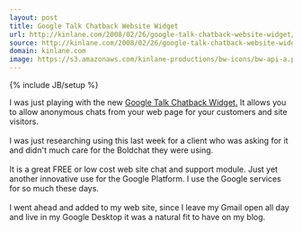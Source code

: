 ```yaml
---
layout: post
title: Google Talk Chatback Website Widget
url: http://kinlane.com/2008/02/26/google-talk-chatback-website-widget/
source: http://kinlane.com/2008/02/26/google-talk-chatback-website-widget/
domain: kinlane.com
image: https://s3.amazonaws.com/kinlane-productions/bw-icons/bw-api-a.png
---
```

{% include JB/setup %}<p>
     I was just playing with the new <a href="http://googletalk.blogspot.com/2008/02/google-talk-chatback.html">Google Talk Chatback Widget.</a> It allows you to allow anonymous chats from your web page for your customers and site visitors.
     <br />
     <br />
     I was just researching using this last week for a client who was asking for it and didn't much care for the Boldchat they were using.
     <br />
     <br />
     It is a great FREE or low cost web site chat and support module. Just yet another innovative use for the Google Platform. I use the Google services for so much these days.
     <br />
     <br />
     I went ahead and added to my web site, since I leave my Gmail open all day and live in my Google Desktop it was a natural fit to have on my blog.
</p>